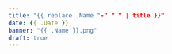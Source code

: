 ```yaml
---
title: "{{ replace .Name "-" " " | title }}"
date: {{ .Date }}
banner: "{{ .Name }}.png"
draft: true
---
```


